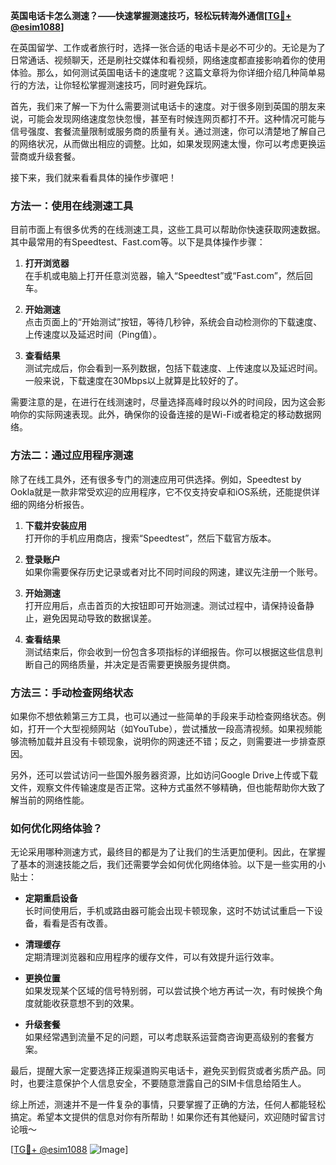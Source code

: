 **英国电话卡怎么测速？——快速掌握测速技巧，轻松玩转海外通信[[TG💪+ @esim1088](https://t.me/s/esim1088)]**

在英国留学、工作或者旅行时，选择一张合适的电话卡是必不可少的。无论是为了日常通话、视频聊天，还是刷社交媒体和看视频，网络速度都直接影响着你的使用体验。那么，如何测试英国电话卡的速度呢？这篇文章将为你详细介绍几种简单易行的方法，让你轻松掌握测速技巧，同时避免踩坑。

首先，我们来了解一下为什么需要测试电话卡的速度。对于很多刚到英国的朋友来说，可能会发现网络速度忽快忽慢，甚至有时候连网页都打不开。这种情况可能与信号强度、套餐流量限制或服务商的质量有关。通过测速，你可以清楚地了解自己的网络状况，从而做出相应的调整。比如，如果发现网速太慢，你可以考虑更换运营商或升级套餐。

接下来，我们就来看看具体的操作步骤吧！

### 方法一：使用在线测速工具

目前市面上有很多优秀的在线测速工具，这些工具可以帮助你快速获取网速数据。其中最常用的有Speedtest、Fast.com等。以下是具体操作步骤：

1. **打开浏览器**  
   在手机或电脑上打开任意浏览器，输入“Speedtest”或“Fast.com”，然后回车。
   
2. **开始测速**  
   点击页面上的“开始测试”按钮，等待几秒钟，系统会自动检测你的下载速度、上传速度以及延迟时间（Ping值）。
   
3. **查看结果**  
   测试完成后，你会看到一系列数据，包括下载速度、上传速度以及延迟时间。一般来说，下载速度在30Mbps以上就算是比较好的了。

需要注意的是，在进行在线测速时，尽量选择高峰时段以外的时间段，因为这会影响你的实际网速表现。此外，确保你的设备连接的是Wi-Fi或者稳定的移动数据网络。

### 方法二：通过应用程序测速

除了在线工具外，还有很多专门的测速应用可供选择。例如，Speedtest by Ookla就是一款非常受欢迎的应用程序，它不仅支持安卓和iOS系统，还能提供详细的网络分析报告。

1. **下载并安装应用**  
   打开你的手机应用商店，搜索“Speedtest”，然后下载官方版本。
   
2. **登录账户**  
   如果你需要保存历史记录或者对比不同时间段的网速，建议先注册一个账号。
   
3. **开始测速**  
   打开应用后，点击首页的大按钮即可开始测速。测试过程中，请保持设备静止，避免因晃动导致的数据误差。
   
4. **查看结果**  
   测试结束后，你会收到一份包含多项指标的详细报告。你可以根据这些信息判断自己的网络质量，并决定是否需要更换服务提供商。

### 方法三：手动检查网络状态

如果你不想依赖第三方工具，也可以通过一些简单的手段来手动检查网络状态。例如，打开一个大型视频网站（如YouTube），尝试播放一段高清视频。如果视频能够流畅加载并且没有卡顿现象，说明你的网速还不错；反之，则需要进一步排查原因。

另外，还可以尝试访问一些国外服务器资源，比如访问Google Drive上传或下载文件，观察文件传输速度是否正常。这种方式虽然不够精确，但也能帮助你大致了解当前的网络性能。

### 如何优化网络体验？

无论采用哪种测速方式，最终目的都是为了让我们的生活更加便利。因此，在掌握了基本的测速技能之后，我们还需要学会如何优化网络体验。以下是一些实用的小贴士：

- **定期重启设备**  
  长时间使用后，手机或路由器可能会出现卡顿现象，这时不妨试试重启一下设备，看看是否有改善。
  
- **清理缓存**  
  定期清理浏览器和应用程序的缓存文件，可以有效提升运行效率。
  
- **更换位置**  
  如果发现某个区域的信号特别弱，可以尝试换个地方再试一次，有时候换个角度就能收获意想不到的效果。
  
- **升级套餐**  
  如果经常遇到流量不足的问题，可以考虑联系运营商咨询更高级别的套餐方案。

最后，提醒大家一定要选择正规渠道购买电话卡，避免买到假货或者劣质产品。同时，也要注意保护个人信息安全，不要随意泄露自己的SIM卡信息给陌生人。

综上所述，测速并不是一件复杂的事情，只要掌握了正确的方法，任何人都能轻松搞定。希望本文提供的信息对你有所帮助！如果你还有其他疑问，欢迎随时留言讨论哦～

[[TG💪+ @esim1088](https://t.me/s/esim1088) ![Image](https://i.postimg.cc/4NQfJmqS/Snipaste-2025-05-13-00-14-12.png)]
